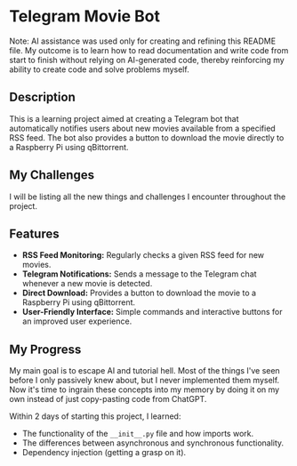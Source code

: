 # Telegram Movie Bot

Note: AI assistance was used only for creating and refining this README file. My outcome is to learn how to read documentation and write code from start to finish without relying on AI-generated code, thereby reinforcing my ability to create code and solve problems myself.
## Description

This is a learning project aimed at creating a Telegram bot that automatically notifies users about new movies available from a specified RSS feed. The bot also provides a button to download the movie directly to a Raspberry Pi using qBittorrent. 

## My Challenges

I will be listing all the new things and challenges I encounter throughout the project.

## Features

- **RSS Feed Monitoring:** Regularly checks a given RSS feed for new movies.
- **Telegram Notifications:** Sends a message to the Telegram chat whenever a new movie is detected.
- **Direct Download:** Provides a button to download the movie to a Raspberry Pi using qBittorrent.
- **User-Friendly Interface:** Simple commands and interactive buttons for an improved user experience.




## My Progress

My main goal is to escape AI and tutorial hell. Most of the things I've seen before I only passively knew about, but I never implemented them myself. Now it's time to ingrain these concepts into my memory by doing it on my own instead of just copy-pasting code from ChatGPT.

Within 2 days of starting this project, I learned:

- The functionality of the `__init__.py` file and how imports work.
- The differences between asynchronous and synchronous functionality.
- Dependency injection (getting a grasp on it).